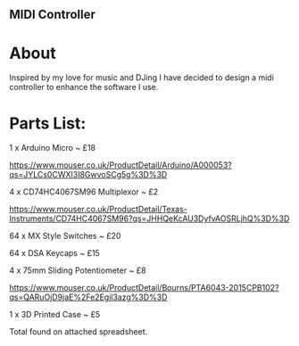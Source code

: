 ## MIDI Controller
# About
Inspired by my love for music and DJing I have decided to design a midi controller to enhance the software I use.


# Parts List:
1 x Arduino Micro ~ £18

https://www.mouser.co.uk/ProductDetail/Arduino/A000053?qs=JYLCs0CWXI3I8GwvoSCg5g%3D%3D

4 x CD74HC4067SM96 Multiplexor ~ £2

https://www.mouser.co.uk/ProductDetail/Texas-Instruments/CD74HC4067SM96?qs=JHHQeKcAU3DyfvAOSRLjhQ%3D%3D

64 x MX Style Switches ~ £20

64 x DSA Keycaps ~ £15

4 x 75mm Sliding Potentiometer ~ £8

https://www.mouser.co.uk/ProductDetail/Bourns/PTA6043-2015CPB102?qs=QARuOjD9jaE%2Fe2Egjl3azg%3D%3D

1 x 3D Printed Case ~ £5

Total found on attached spreadsheet.
